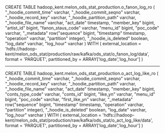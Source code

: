 
CREATE TABLE hadoop_kent.melon_ods_stat_production.o_fanon_log_ro (
   "_hoodie_commit_time" varchar,
   "_hoodie_commit_seqno" varchar,
   "_hoodie_record_key" varchar,
   "_hoodie_partition_path" varchar,
   "_hoodie_file_name" varchar,
   "act_date" timestamp,
   "member_key" bigint,
   "artist_id" bigint,
   "fanon_staus_code" varchar,
   "menu_id" bigint,
   "poc_code" varchar,
   "_metadata" row("sequence" bigint, "timestamp" timestamp, "operation" varchar, "partition" integer),
   "_hoodie_is_deleted" boolean,
   "log_date" varchar,
   "log_hour" varchar
)
WITH (
   external_location = 'hdfs://hadoop-kent/melon_ods_stat/production/raw/kafka/ods_stat/o_fanon_log/data',
   format = 'PARQUET',
   partitioned_by = ARRAY['log_date','log_hour']
)

---

CREATE TABLE hadoop_kent.melon_ods_stat_production.o_act_log_like_ro (
   "_hoodie_commit_time" varchar,
   "_hoodie_commit_seqno" varchar,
   "_hoodie_record_key" varchar,
   "_hoodie_partition_path" varchar,
   "_hoodie_file_name" varchar,
   "act_date" timestamp,
   "member_key" bigint,
   "conts_type_code" varchar,
   "conts_id" bigint,
   "like_yn" varchar,
   "menu_id" bigint,
   "poc_code" varchar,
   "first_like_yn" varchar,
   "_metadata" row("sequence" bigint, "timestamp" timestamp, "operation" varchar, "partition" integer),
   "_hoodie_is_deleted" boolean,
   "log_date" varchar,
   "log_hour" varchar
)
WITH (
   external_location = 'hdfs://hadoop-kent/melon_ods_stat/production/raw/kafka/ods_stat/o_act_log_like/data',
   format = 'PARQUET',
   partitioned_by = ARRAY['log_date','log_hour']
)